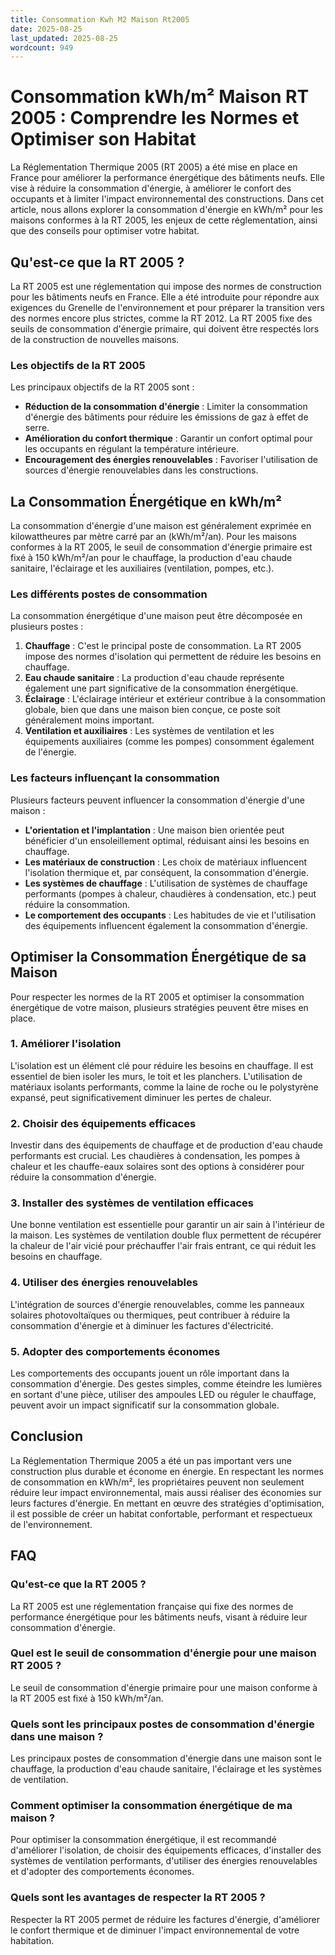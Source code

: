 ```yaml
---
title: Consommation Kwh M2 Maison Rt2005
date: 2025-08-25
last_updated: 2025-08-25
wordcount: 949
---
```


# Consommation kWh/m² Maison RT 2005 : Comprendre les Normes et Optimiser son Habitat

La Réglementation Thermique 2005 (RT 2005) a été mise en place en France pour améliorer la performance énergétique des bâtiments neufs. Elle vise à réduire la consommation d'énergie, à améliorer le confort des occupants et à limiter l'impact environnemental des constructions. Dans cet article, nous allons explorer la consommation d'énergie en kWh/m² pour les maisons conformes à la RT 2005, les enjeux de cette réglementation, ainsi que des conseils pour optimiser votre habitat.

## Qu'est-ce que la RT 2005 ?

La RT 2005 est une réglementation qui impose des normes de construction pour les bâtiments neufs en France. Elle a été introduite pour répondre aux exigences du Grenelle de l'environnement et pour préparer la transition vers des normes encore plus strictes, comme la RT 2012. La RT 2005 fixe des seuils de consommation d'énergie primaire, qui doivent être respectés lors de la construction de nouvelles maisons.

### Les objectifs de la RT 2005

Les principaux objectifs de la RT 2005 sont :

- **Réduction de la consommation d'énergie** : Limiter la consommation d'énergie des bâtiments pour réduire les émissions de gaz à effet de serre.
- **Amélioration du confort thermique** : Garantir un confort optimal pour les occupants en régulant la température intérieure.
- **Encouragement des énergies renouvelables** : Favoriser l'utilisation de sources d'énergie renouvelables dans les constructions.

## La Consommation Énergétique en kWh/m²

La consommation d'énergie d'une maison est généralement exprimée en kilowattheures par mètre carré par an (kWh/m²/an). Pour les maisons conformes à la RT 2005, le seuil de consommation d'énergie primaire est fixé à 150 kWh/m²/an pour le chauffage, la production d'eau chaude sanitaire, l'éclairage et les auxiliaires (ventilation, pompes, etc.).

### Les différents postes de consommation

La consommation énergétique d'une maison peut être décomposée en plusieurs postes :

1. **Chauffage** : C'est le principal poste de consommation. La RT 2005 impose des normes d'isolation qui permettent de réduire les besoins en chauffage.
2. **Eau chaude sanitaire** : La production d'eau chaude représente également une part significative de la consommation énergétique.
3. **Éclairage** : L'éclairage intérieur et extérieur contribue à la consommation globale, bien que dans une maison bien conçue, ce poste soit généralement moins important.
4. **Ventilation et auxiliaires** : Les systèmes de ventilation et les équipements auxiliaires (comme les pompes) consomment également de l'énergie.

### Les facteurs influençant la consommation

Plusieurs facteurs peuvent influencer la consommation d'énergie d'une maison :

- **L'orientation et l'implantation** : Une maison bien orientée peut bénéficier d'un ensoleillement optimal, réduisant ainsi les besoins en chauffage.
- **Les matériaux de construction** : Les choix de matériaux influencent l'isolation thermique et, par conséquent, la consommation d'énergie.
- **Les systèmes de chauffage** : L'utilisation de systèmes de chauffage performants (pompes à chaleur, chaudières à condensation, etc.) peut réduire la consommation.
- **Le comportement des occupants** : Les habitudes de vie et l'utilisation des équipements influencent également la consommation d'énergie.

## Optimiser la Consommation Énergétique de sa Maison

Pour respecter les normes de la RT 2005 et optimiser la consommation énergétique de votre maison, plusieurs stratégies peuvent être mises en place.

### 1. Améliorer l'isolation

L'isolation est un élément clé pour réduire les besoins en chauffage. Il est essentiel de bien isoler les murs, le toit et les planchers. L'utilisation de matériaux isolants performants, comme la laine de roche ou le polystyrène expansé, peut significativement diminuer les pertes de chaleur.

### 2. Choisir des équipements efficaces

Investir dans des équipements de chauffage et de production d'eau chaude performants est crucial. Les chaudières à condensation, les pompes à chaleur et les chauffe-eaux solaires sont des options à considérer pour réduire la consommation d'énergie.

### 3. Installer des systèmes de ventilation efficaces

Une bonne ventilation est essentielle pour garantir un air sain à l'intérieur de la maison. Les systèmes de ventilation double flux permettent de récupérer la chaleur de l'air vicié pour préchauffer l'air frais entrant, ce qui réduit les besoins en chauffage.

### 4. Utiliser des énergies renouvelables

L'intégration de sources d'énergie renouvelables, comme les panneaux solaires photovoltaïques ou thermiques, peut contribuer à réduire la consommation d'énergie et à diminuer les factures d'électricité.

### 5. Adopter des comportements économes

Les comportements des occupants jouent un rôle important dans la consommation d'énergie. Des gestes simples, comme éteindre les lumières en sortant d'une pièce, utiliser des ampoules LED ou réguler le chauffage, peuvent avoir un impact significatif sur la consommation globale.

## Conclusion

La Réglementation Thermique 2005 a été un pas important vers une construction plus durable et économe en énergie. En respectant les normes de consommation en kWh/m², les propriétaires peuvent non seulement réduire leur impact environnemental, mais aussi réaliser des économies sur leurs factures d'énergie. En mettant en œuvre des stratégies d'optimisation, il est possible de créer un habitat confortable, performant et respectueux de l'environnement.

## FAQ

### Qu'est-ce que la RT 2005 ?

La RT 2005 est une réglementation française qui fixe des normes de performance énergétique pour les bâtiments neufs, visant à réduire leur consommation d'énergie.

### Quel est le seuil de consommation d'énergie pour une maison RT 2005 ?

Le seuil de consommation d'énergie primaire pour une maison conforme à la RT 2005 est fixé à 150 kWh/m²/an.

### Quels sont les principaux postes de consommation d'énergie dans une maison ?

Les principaux postes de consommation d'énergie dans une maison sont le chauffage, la production d'eau chaude sanitaire, l'éclairage et les systèmes de ventilation.

### Comment optimiser la consommation énergétique de ma maison ?

Pour optimiser la consommation énergétique, il est recommandé d'améliorer l'isolation, de choisir des équipements efficaces, d'installer des systèmes de ventilation performants, d'utiliser des énergies renouvelables et d'adopter des comportements économes.

### Quels sont les avantages de respecter la RT 2005 ?

Respecter la RT 2005 permet de réduire les factures d'énergie, d'améliorer le confort thermique et de diminuer l'impact environnemental de votre habitation.